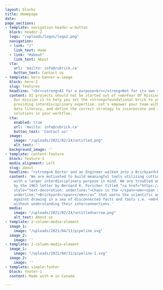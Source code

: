 ```yaml
---
layout: blocks
title: Homepage
date: 
page_sections:
- template: navigation-header-w-button
  block: header-2
  logo: "/uploads/logos/logo2.png"
  navigation:
  - link: "/"
    link_text: Home
  - link: "#about"
    link_text: About
  cta:
    url: 'mailto: info@rubrick.ca'
    button_text: Contact us
- template: hero-banner-w-image
  block: hero-2
  slug: features
  headline: "<br><strong>AI for a purpose<br></strong>Not for its own sake"
  content: AI projects should not be started out of <em>Fear Of Missing Out</em>.
    Our mission is to help you set the <strong>foundational brick to your projects,</strong>
    providing interdisciplinary expertise. Let's empower your team with essential
    data literacy, and define the correct strategy to incorporate and implement AI
    solutions in your workflow.
  cta:
    enabled: true
    url: 'mailto: info@rubrick.ca'
    button_text: 'Contact us! '
  image:
    image: "/uploads/2021/02/24/untitled.png"
    alt_text: ''
  background_image: ''
- template: content-feature
  block: feature-1
  media_alignment: Left
  slug: about
  headline: "<strong>A Doctor and an Engineer walked into a Brickyard<br></strong>"
  content: 'We are motivated to build meaningful tools utilizing cutting edge AI research
    with a larger interdisciplinary purpose in mind. We are troubled and inspired
    by the 1963 letter by Bernard K. Forscher titled “<a href="https://science.sciencemag.org/content/142/3590/339.1"><span
    style="text-decoration: underline;">Chaos in the </span><em><span style="text-decoration:
    underline;">Brickyard</span></em></a>” that warns the scientific and tech community
    against drawing in a sea of disconnected facts and tools i.e. <em>bricks</em>
    without understanding their interconnections.'
  media:
    image: "/uploads/2021/02/24/untitlednarrow.png"
    alt_text: About us
- template: 2-column-media-element
  image_1:
    image: "/uploads/2021/04/11/pipeline.svg"
  image_2:
    image: ''
- template: 2-column-media-element
  image_1:
    image: "/uploads/2021/04/11/pipeline-1.svg"
  image_2:
    image: ''
- template: simple-footer
  block: footer-1
  content: Made with ❤︎ in Canada

---
```

